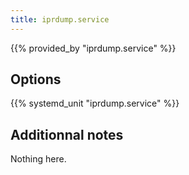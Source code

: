 ```yaml
---
title: iprdump.service
---
```


{{% provided_by "iprdump.service" %}}

## Options

{{% systemd_unit "iprdump.service" %}}

## Additionnal notes

Nothing here.